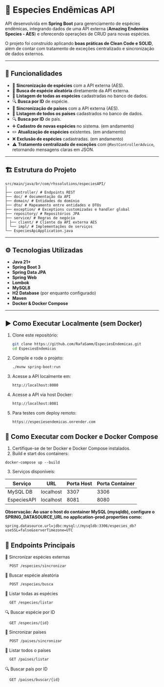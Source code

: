 # 🌱 Especies Endêmicas API

API desenvolvida em **Spring Boot** para gerenciamento de espécies endêmicas, integrando dados de uma API externa (**Amazing Endemics Species - AES**) e oferecendo operações de CRUD para novas espécies.  

O projeto foi construído aplicando **boas práticas de Clean Code e SOLID**, além de contar com tratamento de exceções centralizado e sincronização de dados externos.

---

## 📌 Funcionalidades

- 🔄 **Sincronização de espécies** com a API externa (AES).  
- 🎲 **Busca de espécie aleatória** diretamente da API externa.  
- 📖 **Listagem de todas as espécies** cadastradas no banco de dados.  
- 🔍 **Busca por ID** de espécie.
- 🔄 **Sincronização de países** com a API externa (AES).
- 📖 **Listagem de todos os países** cadastrados no banco de dados.
- 🔍 **Busca por ID** de país.  
- ➕ **Cadastro de novas espécies** no sistema. (em andamento) 
- ✏️ **Atualização de espécies** existentes. (em andamento) 
- ❌ **Exclusão de espécies** cadastradas. (em andamento)
- ⚠️ **Tratamento centralizado de exceções** com `@RestControllerAdvice`, retornando mensagens claras em JSON.  

---

## 🏗️ Estrutura do Projeto
```
src/main/java/br/com/rhssolutions/especiesAPI/
│
├── controller/ # Endpoints REST
├── doc/ # documentação da API
├── domain/ # Entidades do domínio
├── dto/ # Mapeamento entre entidades e DTOs
├── exception/ # Exceptions customizadas e handler global
├── repository/ # Repositórios JPA
├── service/ # Regras de negócio
│ ├── client/ # Cliente da API externa AES
│ └── impl/ # Implementações de serviços
└── EspeciesApiApplication.java
```

---

## ⚙️ Tecnologias Utilizadas

- **Java 21+**
- **Spring Boot 3**
- **Spring Data JPA**
- **Spring Web**
- **Lombok**
- **MySQL8**
- **H2 Database** (por enquanto configurado)
- **Maven**
- **Docker & Docker Compose**

---

## ▶️ Como Executar Localmente (sem Docker)

1. Clone este repositório:
   ```bash
   git clone https://github.com/RafaSamm/EspeciesEndemicas.git
   cd EspeciesEndemicas
   
2. Compile e rode o projeto:
   ```bash
   ./mvnw spring-boot:run

3. Acesse a API localmente em:
   ```bash
   http://localhost:8080
   
4. Acesse a API via host Docker:
   ```bash
   http://localhost:8081
   
5. Para testes com deploy remoto:
   ```
   https://especiesendemicas.onrender.com
   ```


## 🐳 Como Executar com Docker e Docker Compose
1. Certifique-se de ter Docker e Docker Compose instalados.
2. Build e start dos containers:
```
docker-compose up --build
```
3. Serviços disponíveis:

| Serviço     | URL       | Porta Host | Porta Container |
| ----------- | --------- | ---------- | --------------- |
| MySQL DB    | localhost | 3307       | 3306            |
| EspeciesAPI | localhost | 8081       | 8080            |


**Observação: Ao usar o host do container MySQL (mysqldb), configure o SPRING_DATASOURCE_URL no application-prod.properties como:**
```
spring.datasource.url=jdbc:mysql://mysqldb:3306/especies_db?useSSL=false&serverTimezone=UTC
```
   
 ## 📡 Endpoints Principais

🔄 Sincronizar espécies externas
  ```bash
    POST /especies/sincronizar
  ```
🎲 Buscar espécie aleatória
  ```bash
    POST /especies/busca
  ```
📖 Listar todas as espécies
  ```bash
    GET /especies/listar
  ```
🔍 Buscar espécie por ID
  ```
    GET /especies/{id}
  ```
🔄 Sincronizar países
  ```bash
    POST /paises/sincronizar
  ```
📖 Listar todos o países
  ```bash
    GET /paises/listar
  ```
🔍 Buscar país por ID
  ```
    GET /paises/buscar/{id}
  ```






